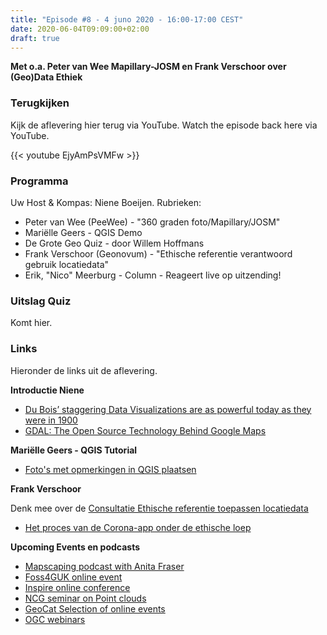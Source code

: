 ```yaml
---
title: "Episode #8 - 4 juno 2020 - 16:00-17:00 CEST"
date: 2020-06-04T09:09:00+02:00
draft: true
---
```


__Met o.a. Peter van Wee Mapillary-JOSM en Frank Verschoor over (Geo)Data Ethiek__   

### Terugkijken
Kijk de aflevering hier terug via YouTube. Watch the episode back here via YouTube.

{{< youtube EjyAmPsVMFw >}}


### Programma

Uw Host & Kompas: Niene Boeijen. Rubrieken:

* Peter van Wee (PeeWee) - "360 graden foto/Mapillary/JOSM"
* Mariëlle Geers - QGIS Demo
* De Grote Geo Quiz - door Willem Hoffmans
* Frank Verschoor (Geonovum) - "Ethische referentie verantwoord gebruik locatiedata" 
* Erik, "Nico" Meerburg - Column - Reageert live op uitzending!

### Uitslag Quiz

Komt hier.

### Links

Hieronder de links uit de aflevering.


**Introductie Niene** 

* [Du Bois’ staggering Data Visualizations are as powerful today as they were in 1900](https://medium.com/nightingale/w-e-b-du-bois-staggering-data-visualizations-are-as-powerful-today-as-they-were-in-1900-64752c472ae4)
* [GDAL: The Open Source Technology Behind Google Maps](https://thenewstack.io/gdal-the-open-source-technology-behind-google-maps/)

**Mariëlle Geers - QGIS Tutorial**

* [Foto's met opmerkingen in QGIS plaatsen](https://youtu.be/29EBLbuStLM)

**Frank Verschoor**

Denk mee over de [Consultatie Ethische referentie toepassen locatiedata](https://www.geonovum.nl/over-geonovum/actueel/consultatie-ethische-referentie-toepassen-locatiedata)

* [Het proces van de Corona-app onder de ethische loep](https://thegreenland.eu/2020/05/het-proces-van-de-corona-app-onder-de-ethische-loep/)


**Upcoming Events en podcasts**

* [Mapscaping podcast with Anita Fraser](https://mapscaping.com/blogs/the-mapscaping-podcast/geospatial-python)
* [Foss4GUK online event](https://uk.osgeo.org/foss4gukonline2020/)
* [Inspire online conference](https://inspire.ec.europa.eu/conference2020/virtualprog)
* [NCG seminar on Point clouds](https://www.itc.nl/events/2020/6/606860/ncg-seminar-on-point-clouds-online-in-three-blocks-block-2)
* [GeoCat Selection of online events](https://www.geocat.net/selection-of-online-events/)
* [OGC webinars](https://www.ogc.org/webinars)
